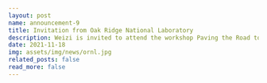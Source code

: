 ```yaml
---
layout: post
name: announcement-9
title: Invitation from Oak Ridge National Laboratory
description: Weizi is invited to attend the workshop Paving the Road to Future Automotive Research Datasets\: Challenges and Opportunities hosted by the Oak Ridge National Laboratory.
date: 2021-11-18
img: assets/img/news/ornl.jpg
related_posts: false
read_more: false
---
```

